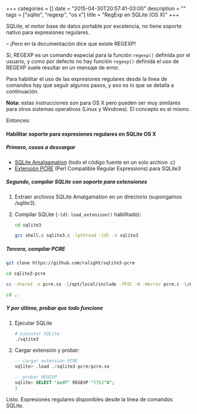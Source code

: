 +++
categories = []
date = "2015-04-30T20:57:41-03:00"
description = ""
tags = ["sqlite", "regexp", "os x"]
title = "RegExp en SQLite (OS X)"
+++

SQLite, el motor base de datos portable por excelencia, no tiene soporte nativo para expresiones regulares.

– ¡Pero en la documentación dice que existe REGEXP! 

Sí, REGEXP es un comando especial para la función `regexp()` definida por el usuario, y como por defecto no hay función `regexp()` definida el uso de REGEXP suele resultar en un mensaje de error.

Para habilitar el uso de las expresiones regulares desde la línea de comandos hay que seguir algunos pasos, y eso es lo que se detalla a continuación.

<!--more-->
**Nota:** estas instrucciones son para OS X pero pueden ser muy similares para otros sistemas operativos (Linux y Windows). El concepto es el mismo.

Entonces:

#### Habilitar soporte para expresiones regulares en SQLite OS X

##### Primero, cosas a descargar

* [SQLite Amalgamation](https://sqlite.org/amalgamation.html) (todo el código fuente en un solo archivo .c)
* [Extensión PCRE](https://github.com/ralight/sqlite3-pcre) (Perl Compatible Regular Expressions) para SQLite3 

##### Segundo, compilar SQLite con soporte para extensiones
1. Extraer archivos SQLite Amalgamation en un directorio (supongamos _/sqlite3_).
2. Compilar SQLite (`-ldl`: `load_extension()` habilitado):

	```bash
	cd sqlite3

	gcc shell.c sqlite3.c -lpthread -ldl -o sqlite3
	```

##### Tercero, compilar PCRE

```bash
git clone https://github.com/ralight/sqlite3-pcre

cd sqlite3-pcre

cc -shared -o pcre.so -I/opt/local/include -fPIC -W -Werror pcre.c -L/opt/local/lib -lpcre

cd ..
```

##### Y por último, probar que todo funcione
1. Ejecutar SQLite

	```bash
	# ejecutar SQLite
	./sqlite3
	```

2. Cargar extensión y probar:
	
	```sql
	-- cargar extensión PCRE
	sqlite> .load ./sqlite3-pcre/pcre.so

	-- probar REGEXP
	sqlite> SELECT "asdf" REGEXP "(?i)^A";
	1
	```

Listo. Expresiones regulares disponibles desde la línea de comandos SQLite.